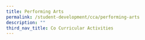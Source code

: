 ```yaml
---
title: Performing Arts
permalink: /student-development/cca/performing-arts
description: ""
third_nav_title: Co Curricular Activities
---
```


